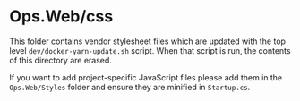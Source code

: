 ﻿# Ops.Web/css

This folder contains vendor stylesheet files which are updated with the top level `dev/docker-yarn-update.sh` script. When that script is run, the contents of this directory are erased.

If you want to add project-specific JavaScript files please add them in the `Ops.Web/Styles` folder and ensure they are minified in `Startup.cs`.
